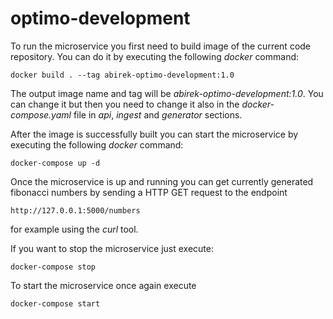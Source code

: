 # optimo-development


To run the microservice you first need to build image of the current code repository.
You can do it by executing the following *docker* command:

`docker build . --tag abirek-optimo-development:1.0`

The output image name and tag will be *abirek-optimo-development:1.0*.
You can change it but then you need to change it also in the *docker-compose.yaml* file 
in *api*, *ingest* and *generator* sections.

After the image is successfully built you can start the microservice by executing
the following *docker* command:

`docker-compose up -d`

Once the microservice is up and running you can get currently generated fibonacci numbers
by sending a HTTP GET request to the endpoint 

`http://127.0.0.1:5000/numbers`

for example using the *curl* tool.

If you want to stop the microservice just execute:

`docker-compose stop`

To start the microservice once again execute

`docker-compose start`